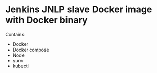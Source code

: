 Jenkins JNLP slave Docker image with Docker binary
==================================================

Contains:

-	Docker
-	Docker compose
-   Node
-   yurn
-   kubectl
